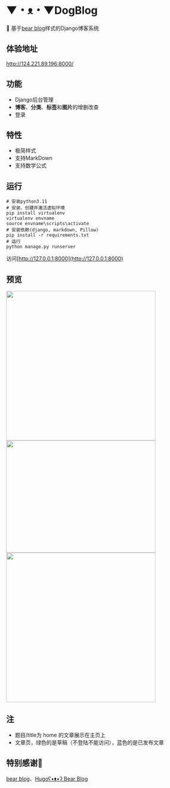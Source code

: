 # ▼・ᴥ・▼DogBlog 

🐶 基于[bear blog](https://github.com/HermanMartinus/bearblog)样式的Django博客系统

## 体验地址

http://124.221.89.196:8000/



## 功能

- Django后台管理
- **博客**、**分类**、**标签**和**图片**的增删改查
- 登录



## 特性

- 极简样式
- 支持MarkDown
- 支持数学公式



## 运行

```
# 安装python3.11
# 安装、创建并激活虚拟环境
pip install virtualenv
virtualenv envname
source envname\scripts\activate
# 安装依赖(django, markdown, Pillow)
pip install -r requirements.txt
# 运行
python manage.py runserver
```

访问[http://127.0.0.1:8000](http://127.0.0.1:8000)

## 预览

<img src=https://dawnstar-blog-1309734834.cos.ap-nanjing.myqcloud.com/img/2024%2F06%2F10%2F43ea1e937fb996a7281549b71bbc9b04-image-20240610204244775-b888ef.png width=400 height=400 />
<img src=https://dawnstar-blog-1309734834.cos.ap-nanjing.myqcloud.com/img/2024%2F06%2F10%2F51a7c08b05a97a3f54a0ba02b6ee944c-image-20240610204312037-62f7da.png width=400 height=300 />
<img src=https://dawnstar-blog-1309734834.cos.ap-nanjing.myqcloud.com/img/2024%2F06%2F10%2Fa3da2eb7353b0264614140c615468da8-image-20240610204327061-8691b2.png width=400 height=400 />



## 注

- 题目/title为 home 的文章展示在主页上
- 文章页，绿色的是草稿（不登陆不能访问），蓝色的是已发布文章



## 特别感谢🎁

[bear blog](https://github.com/HermanMartinus/bearblog)、[Hugoʕ•ᴥ•ʔ Bear Blog](https://github.com/janraasch/hugo-bearblog) 

